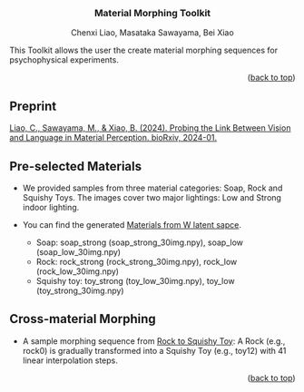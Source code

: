 <!-- Improved compatibility of back to top link: See: https://github.com/othneildrew/Best-README-Template/pull/73 -->
<a name="readme-top"></a>

<!-- PROJECT LOGO -->
<br />

<h3 align="center">Material Morphing Toolkit</h3>

  <p align="center">
    Chenxi Liao, Masataka Sawayama, Bei Xiao
  </p>

</div>


This Toolkit allows the user the create material morphing sequences for psychophysical experiments. 

<p align="right">(<a href="#readme-top">back to top</a>)</p>

## Preprint
[Liao, C., Sawayama, M., & Xiao, B. (2024). Probing the Link Between Vision and Language in Material Perception. bioRxiv, 2024-01.](https://www.biorxiv.org/content/10.1101/2024.01.25.577219v2)


<!-- GETTING STARTED -->
## Pre-selected Materials
* We provided samples from three material categories: Soap, Rock and Squishy Toys. The images cover two major lightings: Low and Strong indoor lighting. 

* You can find the generated [Materials from W latent sapce](material_latent_code_W).
  - Soap: soap_strong (soap_strong_30img.npy), soap_low (soap_low_30img.npy)
  - Rock: rock_strong (rock_strong_30img.npy), rock_low (rock_low_30img.npy)
  - Squishy toy: toy_strong (toy_low_30img.npy), toy_low (toy_strong_30img.npy)
  
## Cross-material Morphing
* A sample morphing sequence from [Rock to Squishy Toy](morphing_sequence/rock0_to_toy12_low): A Rock (e.g., rock0) is gradually transformed into a Squishy Toy (e.g., toy12) with 41 linear interpolation steps. 

<p align="right">(<a href="#readme-top">back to top</a>)</p>

